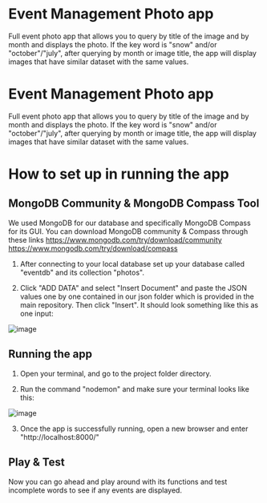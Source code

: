 # Event Management Photo app
 Full event photo app that allows you to query by title of the image and by month and displays the photo. If the key word is "snow" and/or "october"/"july", after querying by month or image title, the app will display images that have similar dataset with the same values.
# Event Management Photo app
 Full event photo app that allows you to query by title of the image and by month and displays the photo. If the key word is "snow" and/or "october"/"july", after querying by month or image title, the app will display images that have similar dataset with the same values.

# How to set up in running the app
## MongoDB Community & MongoDB Compass Tool
 We used MongoDB for our database and specifically MongoDB Compass for its GUI. You can download MongoDB community & Compass through these links 
https://www.mongodb.com/try/download/community https://www.mongodb.com/try/download/compass

1. After connecting to your local database set up your database called "eventdb" and its collection "photos".

2. Click "ADD DATA" and select "Insert Document" and paste the JSON values one by one contained in our json folder which is provided in the main repository. Then click "Insert". It should look something like this as one input:

![image](https://user-images.githubusercontent.com/40307623/168750087-e897d803-cf71-49ed-9bc7-a53cc4dc37bb.png)


## Running the app
1. Open your terminal, and go to the project folder directory. 

3. Run the command "nodemon" and make sure your terminal looks like this: 

![image](https://user-images.githubusercontent.com/40307623/168748323-fd55a778-cdc8-4459-96d3-9a6a2f871075.png)

3. Once the app is successfully running, open a new browser and enter "http://localhost:8000/"

## Play & Test
Now you can go ahead and play around with its functions and test incomplete words to see if any events are displayed. 
